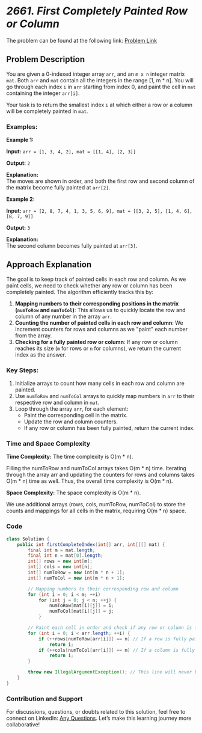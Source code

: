 # *2661. First Completely Painted Row or Column*
The problem can be found at the following link: [Problem Link](https://leetcode.com/problems/first-completely-painted-row-or-column/)

## Problem Description
You are given a 0-indexed integer array `arr`, and an `m x n` integer matrix `mat`. Both `arr` and `mat` contain all the integers in the range [1, m * n]. You will go through each index `i` in `arr` starting from index 0, and paint the cell in `mat` containing the integer `arr[i]`.

Your task is to return the smallest index `i` at which either a row or a column will be completely painted in `mat`.

### Examples:

**Example 1:**

**Input:**
`arr = [1, 3, 4, 2], mat = [[1, 4], [2, 3]]`

**Output:**  `2`

**Explanation:**  
The moves are shown in order, and both the first row and second column of the matrix become fully painted at `arr[2]`.

**Example 2:**

**Input:**
`arr = [2, 8, 7, 4, 1, 3, 5, 6, 9], mat = [[3, 2, 5], [1, 4, 6], [8, 7, 9]]`

**Output:** `3`

**Explanation:**  
The second column becomes fully painted at `arr[3]`.

## Approach Explanation

The goal is to keep track of painted cells in each row and column. As we paint cells, we need to check whether any row or column has been completely painted. The algorithm efficiently tracks this by:
1. **Mapping numbers to their corresponding positions in the matrix (`numToRow` and `numToCol`)**: This allows us to quickly locate the row and column of any number in the array `arr`.
2. **Counting the number of painted cells in each row and column**: We increment counters for rows and columns as we "paint" each number from the array.
3. **Checking for a fully painted row or column**: If any row or column reaches its size (`m` for rows or `n` for columns), we return the current index as the answer.

### Key Steps:
1. Initialize arrays to count how many cells in each row and column are painted.
2. Use `numToRow` and `numToCol` arrays to quickly map numbers in `arr` to their respective row and column in `mat`.
3. Loop through the array `arr`, for each element:
   - Paint the corresponding cell in the matrix.
   - Update the row and column counters.
   - If any row or column has been fully painted, return the current index.


### Time and Space Complexity
**Time Complexity:**
The time complexity is O(m * n).

Filling the numToRow and numToCol arrays takes O(m * n) time.
Iterating through the array arr and updating the counters for rows and columns takes O(m * n) time as well.
Thus, the overall time complexity is O(m * n).

**Space Complexity:**
The space complexity is O(m * n).

We use additional arrays (rows, cols, numToRow, numToCol) to store the counts and mappings for all cells in the matrix, requiring O(m * n) space.

### Code

```java
class Solution {
    public int firstCompleteIndex(int[] arr, int[][] mat) {
        final int m = mat.length;
        final int n = mat[0].length;
        int[] rows = new int[m];
        int[] cols = new int[n];
        int[] numToRow = new int[m * n + 1];
        int[] numToCol = new int[m * n + 1];

        // Mapping numbers to their corresponding row and column
        for (int i = 0; i < m; ++i)
            for (int j = 0; j < n; ++j) {
                numToRow[mat[i][j]] = i;
                numToCol[mat[i][j]] = j;
            }

        // Paint each cell in order and check if any row or column is fully painted
        for (int i = 0; i < arr.length; ++i) {
            if (++rows[numToRow[arr[i]]] == n) // If a row is fully painted
                return i;
            if (++cols[numToCol[arr[i]]] == m) // If a column is fully painted
                return i;
        }

        throw new IllegalArgumentException(); // This line will never be reached because there's always a solution.
    }
}
```
### Contribution and Support
For discussions, questions, or doubts related to this solution, feel free to connect on LinkedIn: [Any Questions](https://www.linkedin.com/in/soham--deshmukh). Let’s make this learning journey more collaborative!
